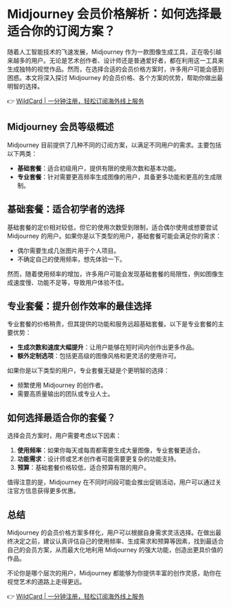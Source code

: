 # Midjourney 会员价格解析：如何选择最适合你的订阅方案？

随着人工智能技术的飞速发展，Midjourney 作为一款图像生成工具，正在吸引越来越多的用户。无论是艺术创作者、设计师还是普通爱好者，都在利用这一工具来生成独特的视觉作品。然而，在选择合适的会员价格方案时，许多用户可能会感到困惑。本文将深入探讨 Midjourney 的会员价格、各个方案的优势，帮助你做出最明智的选择。

👉 [WildCard | 一分钟注册，轻松订阅海外线上服务](https://bbtdd.com/WildCard)

## Midjourney 会员等级概述

Midjourney 目前提供了几种不同的订阅方案，以满足不同用户的需求。主要包括以下两类：

- **基础套餐**：适合初级用户，提供有限的使用次数和基本功能。
- **专业套餐**：针对需要更高频率生成图像的用户，具备更多功能和更高的生成限制。

## 基础套餐：适合初学者的选择

基础套餐的定价相对较低，但它的使用次数受到限制，适合偶尔使用或想要尝试 Midjourney 的用户。如果你是以下类型的用户，基础套餐可能会满足你的需求：

- 偶尔需要生成几张图片用于个人项目。
- 不确定自己的使用频率，想先体验一下。

然而，随着使用频率的增加，许多用户可能会发现基础套餐的局限性，例如图像生成速度慢、功能不足等，导致用户体验不佳。

## 专业套餐：提升创作效率的最佳选择

专业套餐的价格稍贵，但其提供的功能和服务远超基础套餐。以下是专业套餐的主要优势：

- **生成次数和速度大幅提升**：让用户能够在短时间内创作出更多作品。
- **额外定制选项**：包括更高级的图像风格和更灵活的使用许可。

如果你是以下类型的用户，专业套餐无疑是个更明智的选择：

- 频繁使用 Midjourney 的创作者。
- 需要高质量输出的团队或专业人士。

## 如何选择最适合你的套餐？

选择会员方案时，用户需要考虑以下因素：

1. **使用频率**：如果你每天或每周都需要生成大量图像，专业套餐更适合。
2. **功能需求**：设计师或艺术创作者可能需要更复杂的功能支持。
3. **预算**：基础套餐价格较低，适合预算有限的用户。

值得注意的是，Midjourney 在不同时间段可能会推出促销活动，用户可以通过关注官方信息获得更多优惠。

## 总结

Midjourney 的会员价格方案多样化，用户可以根据自身需求灵活选择。在做出最终决定之前，建议认真评估自己的使用频率、生成需求和预算等因素，找到最适合自己的会员方案，从而最大化地利用 Midjourney 的强大功能，创造出更具价值的作品。

不论你是哪个层次的用户，Midjourney 都能够为你提供丰富的创作灵感，助你在视觉艺术的道路上走得更远。

👉 [WildCard | 一分钟注册，轻松订阅海外线上服务](https://bbtdd.com/WildCard)